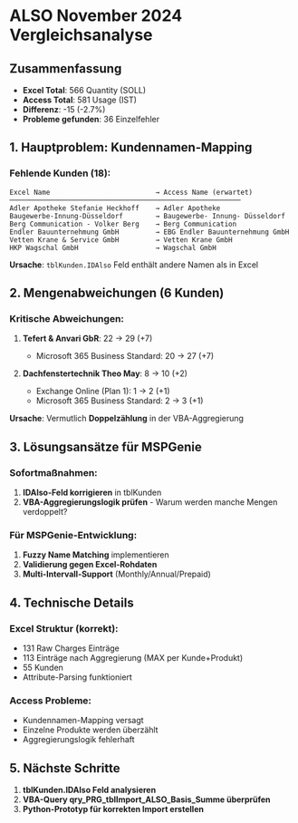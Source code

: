 # ALSO November 2024 Vergleichsanalyse

## Zusammenfassung
- **Excel Total**: 566 Quantity (SOLL)
- **Access Total**: 581 Usage (IST)
- **Differenz**: -15 (-2.7%)
- **Probleme gefunden**: 36 Einzelfehler

## 1. Hauptproblem: Kundennamen-Mapping

### Fehlende Kunden (18):
```
Excel Name                          → Access Name (erwartet)
─────────────────────────────────────────────────────────
Adler Apotheke Stefanie Heckhoff    → Adler Apotheke
Baugewerbe-Innung-Düsseldorf        → Baugewerbe- Innung- Düsseldorf
Berg Communication - Volker Berg    → Berg Communication
Endler Bauunternehmung GmbH         → EBG Endler Bauunternehmung GmbH
Vetten Krane & Service GmbH         → Vetten Krane GmbH
HKP Wagschal GmbH                   → Wagschal GmbH
```

**Ursache**: `tblKunden.IDAlso` Feld enthält andere Namen als in Excel

## 2. Mengenabweichungen (6 Kunden)

### Kritische Abweichungen:
1. **Tefert & Anvari GbR**: 22 → 29 (+7)
   - Microsoft 365 Business Standard: 20 → 27 (+7)
   
2. **Dachfenstertechnik Theo May**: 8 → 10 (+2)
   - Exchange Online (Plan 1): 1 → 2 (+1)
   - Microsoft 365 Business Standard: 2 → 3 (+1)

**Ursache**: Vermutlich **Doppelzählung** in der VBA-Aggregierung

## 3. Lösungsansätze für MSPGenie

### Sofortmaßnahmen:
1. **IDAlso-Feld korrigieren** in tblKunden
2. **VBA-Aggregierungslogik prüfen** - Warum werden manche Mengen verdoppelt?

### Für MSPGenie-Entwicklung:
1. **Fuzzy Name Matching** implementieren
2. **Validierung gegen Excel-Rohdaten** 
3. **Multi-Intervall-Support** (Monthly/Annual/Prepaid)

## 4. Technische Details

### Excel Struktur (korrekt):
- 131 Raw Charges Einträge
- 113 Einträge nach Aggregierung (MAX per Kunde+Produkt)
- 55 Kunden
- Attribute-Parsing funktioniert

### Access Probleme:
- Kundennamen-Mapping versagt
- Einzelne Produkte werden überzählt
- Aggregierungslogik fehlerhaft

## 5. Nächste Schritte

1. **tblKunden.IDAlso Feld analysieren**
2. **VBA-Query qry_PRG_tblImport_ALSO_Basis_Summe überprüfen** 
3. **Python-Prototyp für korrekten Import erstellen**
